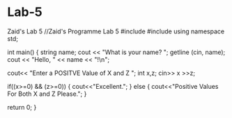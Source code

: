 # Lab-5
Zaid's Lab 5
//Zaid's Programme Lab 5
#include <iostream>
#include <string>
using namespace std;


int main()
{
  string name;
 cout << "What is your name? ";
  getline (cin, name);
  cout << "Hello, " << name << "!\n";
  
  cout<< "Enter a POSITVE Value of X and Z  ";
  int x,z;
  cin>> x  >>z;
  
   if((x>=0) && (z>=0))
   {
       cout<<"Excellent.";
   }
    else
   { 
       cout<<"Positive Values For Both X and Z Please.";
   }
   
   return 0;
}
